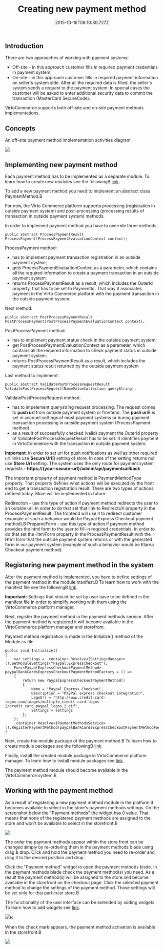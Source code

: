 ﻿---
title: Creating new payment method
description: The article describes creating new payment method in Virto Commerce
layout: docs
date: 2015-10-16T06:10:30.727Z
priority: 2
---
## Introduction

There are two approaches of working with payment systems:
* Off-site - in this approach customer fills in required payment credentials in payment system;
* On-site - in this approach customer fills in required payment information on seller's system side. After all the required data is filled, the seller's system sends a request to the payment system. In special cases the customer will be asked to enter additional security data to commit the transaction (MasterCard SecureCode).

VirtoCommerce supports both off-site and on-site payment methods implementations.

## Concepts

An off-site payment method implementation activities diagram.

![](../../assets/images/docs/redirect-authorized-captured.png)

## Implementing new payment method

Each payment method has to be implemented as a separate module. To learn how to create new modules see the followingВ [link](docs/vc2devguide/working-with-platform-manager/extending-functionality/creating-new-module).

To add a new payment method you need to implement an abstract class PaymentMethod.В 

For now, the Virto Commerce platform supports processing (registration in outside payment system) and post-processing (processing results of transaction in outside payment system) methods.

In order to implement payment method you have to override three methods:

```
public abstract ProcessPaymentResult ProcessPayment(ProcessPaymentEvaluationContext context);
```

ProcessPayment method:

* has to implement payment transaction registration in an outside payment system;
* gets ProcessPaymentEvaluationContext as a parameter, which contains all the required information to create a payment transaction in an outside payment system;
* returns ProcessPaymentResult as a result, which includes the OuterId property, that has to be set to PaymentId. That way it associates payment in the Virto Commerce platform with the payment transaction in the outside payment system

Next method:

```
public abstract PostProcessPaymentResult PostProcessPayment(PostProcessPaymentEvaluationContext context);
```

PostProcessPayment method:
* has to implement payment status check in the outside payment system;
* get PostProcessPaymentEvaluationContext as a parameter, which contains all the required information to check payment status in outside payment system;
* returns PostProcessPaymentResult as a result, which includes the payment status result returned by the outside payment system

Last method to implement:

```
public abstract ValidatePostProcessRequestResult ValidatePostProcessRequest(NameValueCollection queryString);
```

ValidatePostProcessRequest method:
* has to impelement querystring request processing. The request comes to **push url** from outside payment system or frontend. The **push url**В is set in account settings of most payment systems or during payment transaction processing in outside payment system (ProcessPayment method).
* as a result of successfully checked (valid) payment the OuterId property of ValidatePostProcessRequestResult has to be set. It identifies payment in VirtoCommerce with the transaction in outside payment system.

**Important**: In order to set url for push notifications as well as other required url links use **Secure Url**В setting of store. In case of the setting returns null use **Store Url** setting. The system uses the only route for payment system requests - **https://{your-secure-url}/admin/api/paymentcallback**

The important property of payment method is PaymentMethodType property. That property defines what actions will be executed by the front end to get a transaction registration result. There are two types of actions defined today. More will be implemented in future.

Redirection - use this type of action if payment method redirects the user to an outside url. In order to do that set that link to RedirectUrl property in the ProcessPaymentResult. The frontend will use it to redirect customer (example of such a behavior would be Paypal Express Checkout payment method).В PreparedForm - use this type of action if payment method provides the html form to the user to fill-in required credentials. In order to do that set the HtmlForm property in the ProcessPaymentResult with the Html form that the outside payment system returns or with the generated form in our payment system (example of such a behavior would be Klarna Checkout payment method).

## Registering new payment method in the system

After the payment method is implemented, you have to define settings of the payment method in the module manifest.В To learn how to work with the manifest file see the followingВ [link](docs/vc2devguide/working-with-platform-manager/extending-functionality/managing-module-settings).

**Important:** Settings that should be set by user have to be defined in the manifest file in order to simplify working with them using the VirtoCommerce platform manager.

Next, register the payment method in the payment methods service. After the payment method is registered it will become available in the VirtoCommerce platform manager and storefront.

Payment method registration is made in the Initialize() method of the Module.cs file.

```
public void Initialize()
{
	var settings = _container.Resolve<ISettingsManager>().GetModuleSettings("Paypal.ExpressCheckout");
	Func<PaypalExpressCheckoutPaymentMethod> paypalBankCardsExpressCheckoutPaymentMethodFactory = () =>
	{
		return new PaypalExpressCheckoutPaymentMethod()
		{
			Name = "Paypal Express Checkout",
			Description = "PayPal express checkout integration",
			LogoUrl = "http://www.credit-card-logos.com/images/multiple_credit-card-logos-2/credit_card_paypal_logos_2.gif",
			Settings = settings
		};
	};
	_container.Resolve<IPaymentMethodsService>().RegisterPaymentMethod(paypalBankCardsExpressCheckoutPaymentMethodFactory);
}
```

Next, create the module package of the payment method.В To learn how to create module packages see the followingВ [link](docs/vc2devguide/development-scenarios/creating-module-packages).

Finally, install the created module package in VirtoCommerce platform manager. To learn how to install module packages see [link](docs/vc2userguide/configuration/modules-management).

The payment method module should become available in the VirtoCommerce system.В 

## Working with the payment method

As a result of registering a new payment method module in the platform it becomes available to select in the store's payment methods settings. On the screenshot below the "Payment methods" the widget has 0 value. That means that none of the registered payment methods are assigned to the store and won't be available to select in the storefront.В 

![](../../assets/images/docs/base64d20189ac9e1adf4c.png)

The order the payment methods appear within the store front can be changed simply by re-ordering them in the payment methods blade using drag & drop. Click and hold the payment method you need to re-order and drag it to the desired position and drop.

Click the "Payment method" widget to open the payment methods blade. In the payment methods blade check the payment method(s) you need. As a result the payment method(s) will be assigned to the store and become available in the storefront on the checkout page. Click the selected payment method to change the settings of the payment method. Those settings will be set only for that particular store.В 

The functionality of the user interface can be extended by adding widgets. To learn how to add widgets see [link](docs/vc2devguide/working-with-platform-manager/basic-functions/widgets).

![](../../assets/images/docs/base643b586b50db494e93.png)В 

When the check mark appears, the payment method activation is available in the storefront.В 

![](../../assets/images/docs/base6419703f053b0ab4d6.png)
